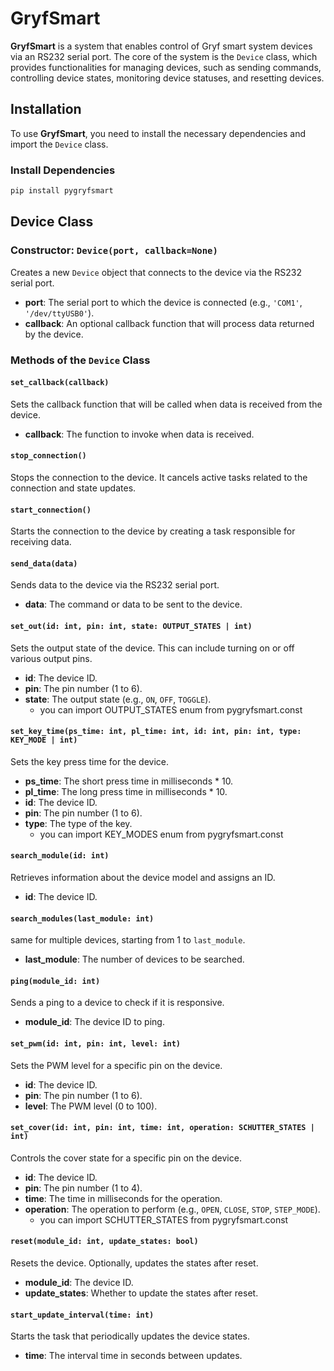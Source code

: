 # GryfSmart

**GryfSmart** is a system that enables control of Gryf smart system devices via an RS232 serial port. The core of the system is the `Device` class, which provides functionalities for managing devices, such as sending commands, controlling device states, monitoring device statuses, and resetting devices.

## Installation

To use **GryfSmart**, you need to install the necessary dependencies and import the `Device` class.

### Install Dependencies

```bash
pip install pygryfsmart
```

## Device Class

### Constructor: `Device(port, callback=None)`

Creates a new `Device` object that connects to the device via the RS232 serial port.

- **port**: The serial port to which the device is connected (e.g., `'COM1'`, `'/dev/ttyUSB0'`).
- **callback**: An optional callback function that will process data returned by the device.

### Methods of the `Device` Class

#### `set_callback(callback)`

Sets the callback function that will be called when data is received from the device.

- **callback**: The function to invoke when data is received.

#### `stop_connection()`

Stops the connection to the device. It cancels active tasks related to the connection and state updates.

#### `start_connection()`

Starts the connection to the device by creating a task responsible for receiving data.

#### `send_data(data)`

Sends data to the device via the RS232 serial port.

- **data**: The command or data to be sent to the device.

#### `set_out(id: int, pin: int, state: OUTPUT_STATES | int)`

Sets the output state of the device. This can include turning on or off various output pins.

- **id**: The device ID.
- **pin**: The pin number (1 to 6).
- **state**: The output state (e.g., `ON`, `OFF`, `TOGGLE`).
    -  you can import OUTPUT_STATES enum from pygryfsmart.const

#### `set_key_time(ps_time: int, pl_time: int, id: int, pin: int, type: KEY_MODE | int)`

Sets the key press time for the device.

- **ps_time**: The short press time in milliseconds * 10.
- **pl_time**: The long press time in milliseconds * 10.
- **id**: The device ID.
- **pin**: The pin number (1 to 6).
- **type**: The type of the key.
  -  you can import KEY_MODES enum from pygryfsmart.const
#### `search_module(id: int)`

Retrieves information about the device model and assigns an ID.

- **id**: The device ID.

#### `search_modules(last_module: int)`

same for multiple devices, starting from 1 to `last_module`.

- **last_module**: The number of devices to be searched.

#### `ping(module_id: int)`

Sends a ping to a device to check if it is responsive.

- **module_id**: The device ID to ping.

#### `set_pwm(id: int, pin: int, level: int)`

Sets the PWM level for a specific pin on the device.

- **id**: The device ID.
- **pin**: The pin number (1 to 6).
- **level**: The PWM level (0 to 100).

#### `set_cover(id: int, pin: int, time: int, operation: SCHUTTER_STATES | int)`

Controls the cover state for a specific pin on the device.

- **id**: The device ID.
- **pin**: The pin number (1 to 4).
- **time**: The time in milliseconds for the operation.
- **operation**: The operation to perform (e.g., `OPEN`, `CLOSE`, `STOP`, `STEP_MODE`).
    -  you can import SCHUTTER_STATES from pygryfsmart.const

#### `reset(module_id: int, update_states: bool)`

Resets the device. Optionally, updates the states after reset.

- **module_id**: The device ID.
- **update_states**: Whether to update the states after reset.

#### `start_update_interval(time: int)`

Starts the task that periodically updates the device states.

- **time**: The interval time in seconds between updates.
